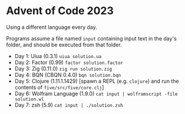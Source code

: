 # Advent of Code 2023

Using a different language every day.

Programs assume a file named `input` containing input text in the day's folder,
and should be executed from that folder.

- Day 1: Uiua (0.3.1) `uiua solution.ua`
- Day 2: Factor (0.99) `factor solution.factor`
- Day 3: Zig (0.11.0) `zig run solution.zig`
- Day 4: BQN (CBQN 0.4.0) `bqn solution.bqn`
- Day 5: Clojure (1.11.1.1429) \[spawn a REPL (e.g. `clojure`) and run the contents of `five/src/five/core.clj`]
- Day 6: Wolfram Language (1.9.0) `cat input | wolframscript -file solution.wl`
- Day 7: zsh (5.9) `cat input | ./solution.zsh`
